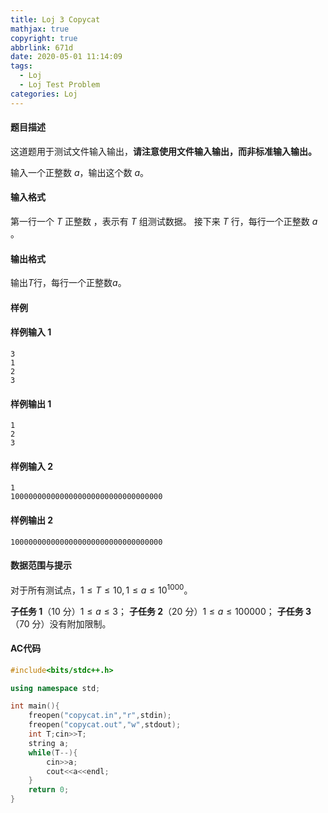 ```yaml
---
title: Loj 3 Copycat
mathjax: true
copyright: true
abbrlink: 671d
date: 2020-05-01 11:14:09
tags: 
  - Loj
  - Loj Test Problem
categories: Loj 
---
```


#### 题目描述

这道题用于测试文件输入输出，**请注意使用文件输入输出，而非标准输入输出。**

输入一个正整数 $a$，输出这个数 $a$。

#### 输入格式

第一行一个 $T$ 正整数 ，表示有 $T$ 组测试数据。
接下来 $T$ 行，每行一个正整数 $a$ 。

#### 输出格式

输出$T$行，每行一个正整数$a$。

<!--more-->

#### 样例

#### 样例输入 1

```
3
1
2
3
```

#### 样例输出 1

```
1
2
3
```

#### 样例输入 2

```
1
1000000000000000000000000000000000
```

#### 样例输出 2

```
1000000000000000000000000000000000
```

#### 数据范围与提示

对于所有测试点，$1\leq T \leq 10, 1 \leq a \leq 10^{1000}$。

**子任务 1**（10 分）$1\leq a \leq 3$；
**子任务 2**（20 分）$1\leq a \leq 100000$；
**子任务 3**（70 分）没有附加限制。



#### AC代码

```c++
#include<bits/stdc++.h>

using namespace std;

int main(){
	freopen("copycat.in","r",stdin);
	freopen("copycat.out","w",stdout);
	int T;cin>>T;
	string a;
	while(T--){
		cin>>a;
		cout<<a<<endl;
	}
	return 0;
}
```

